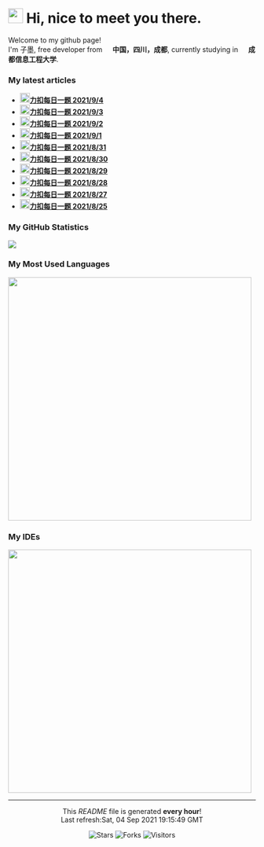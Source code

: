 <h1><img src="https://emojis.slackmojis.com/emojis/images/1531849430/4246/blob-sunglasses.gif?1531849430" width="30"/> Hi, nice to meet you there.</h1>


<p>Welcome to my github page! </br> I'm 子墨, free developer from <img src="https://image.flaticon.com/icons/svg/197/197560.svg" width="13"/> <b>中国，四川，成都</b>, currently studying in <img src="https://image.flaticon.com/icons/svg/197/197564.svg" width="13"/> <b>成都信息工程大学</b>. </p>

<h3>My latest articles</h3>
<ul>
    <li>
      <a href="https:&#x2F;&#x2F;blog.zimo.wiki&#x2F;posts&#x2F;e317260b&#x2F;"><b><img src="https://emojipedia-us.s3.dualstack.us-west-1.amazonaws.com/thumbs/240/apple/237/gear_2699.png" width="20" alt="new" />力扣每日一题 2021&#x2F;9&#x2F;4</b></a>
    </li>
    <li>
      <a href="https:&#x2F;&#x2F;blog.zimo.wiki&#x2F;posts&#x2F;7d73b3a8&#x2F;"><b><img src="https://emojipedia-us.s3.dualstack.us-west-1.amazonaws.com/thumbs/240/apple/237/gear_2699.png" width="20" alt="new" />力扣每日一题 2021&#x2F;9&#x2F;3</b></a>
    </li>
    <li>
      <a href="https:&#x2F;&#x2F;blog.zimo.wiki&#x2F;posts&#x2F;a74833e&#x2F;"><b><img src="https://emojipedia-us.s3.dualstack.us-west-1.amazonaws.com/thumbs/240/apple/237/gear_2699.png" width="20" alt="new" />力扣每日一题 2021&#x2F;9&#x2F;2</b></a>
    </li>
    <li>
      <a href="https:&#x2F;&#x2F;blog.zimo.wiki&#x2F;posts&#x2F;937dd284&#x2F;"><b><img src="https://emojipedia-us.s3.dualstack.us-west-1.amazonaws.com/thumbs/240/apple/237/gear_2699.png" width="20" alt="new" />力扣每日一题 2021&#x2F;9&#x2F;1</b></a>
    </li>
    <li>
      <a href="https:&#x2F;&#x2F;blog.zimo.wiki&#x2F;posts&#x2F;e310d0bb&#x2F;"><b><img src="https://emojipedia-us.s3.dualstack.us-west-1.amazonaws.com/thumbs/240/apple/237/gear_2699.png" width="20" alt="new" />力扣每日一题 2021&#x2F;8&#x2F;31</b></a>
    </li>
    <li>
      <a href="https:&#x2F;&#x2F;blog.zimo.wiki&#x2F;posts&#x2F;9417e02d&#x2F;"><b><img src="https://emojipedia-us.s3.dualstack.us-west-1.amazonaws.com/thumbs/240/apple/237/gear_2699.png" width="20" alt="new" />力扣每日一题 2021&#x2F;8&#x2F;30</b></a>
    </li>
    <li>
      <a href="https:&#x2F;&#x2F;blog.zimo.wiki&#x2F;posts&#x2F;f4d069c8&#x2F;"><b><img src="https://emojipedia-us.s3.dualstack.us-west-1.amazonaws.com/thumbs/240/apple/237/gear_2699.png" width="20" alt="new" />力扣每日一题 2021&#x2F;8&#x2F;29</b></a>
    </li>
    <li>
      <a href="https:&#x2F;&#x2F;blog.zimo.wiki&#x2F;posts&#x2F;83d7595e&#x2F;"><b><img src="https://emojipedia-us.s3.dualstack.us-west-1.amazonaws.com/thumbs/240/apple/237/gear_2699.png" width="20" alt="new" />力扣每日一题 2021&#x2F;8&#x2F;28</b></a>
    </li>
    <li>
      <a href="https:&#x2F;&#x2F;blog.zimo.wiki&#x2F;posts&#x2F;136844cf&#x2F;"><b><img src="https://emojipedia-us.s3.dualstack.us-west-1.amazonaws.com/thumbs/240/apple/237/gear_2699.png" width="20" alt="new" />力扣每日一题 2021&#x2F;8&#x2F;27</b></a>
    </li>
    <li>
      <a href="https:&#x2F;&#x2F;blog.zimo.wiki&#x2F;posts&#x2F;fd6625e3&#x2F;"><b><img src="https://emojipedia-us.s3.dualstack.us-west-1.amazonaws.com/thumbs/240/apple/237/gear_2699.png" width="20" alt="new" />力扣每日一题 2021&#x2F;8&#x2F;25</b></a>
    </li>
</ul>

<h3>My GitHub Statistics</h3>
<div>
  <a width="495" href="https://github.com/ZimoLoveShuang">
      <img src="https://github-readme-stats.vercel.app/api?username=ZimoLoveShuang&show_icons=true&count_private=true"/>
  </a>
</div>

<h3>My Most Used Languages</h3>
<div>
  <img width="495" src="https://wakatime.com/share/@d36308e7-1ed7-4551-8f2e-198b766d76e5/6fbbc3ca-b27f-499b-8d6a-1054872ead0e.svg" /></a>
</div>

<h3>My IDEs</h3>
<div>
  <img width="495" src="https://wakatime.com/share/@d36308e7-1ed7-4551-8f2e-198b766d76e5/4667a5ad-1965-4297-b38b-634fa0c0f8ad.svg" />  
</div>

------------
<p align="center">This <i>README</i> file is generated <b>every hour</b>!<br />Last refresh:Sat, 04 Sep 2021 19:15:49 GMT</p>
<p align="center">
  <img alt="Stars" src="https://img.shields.io/github/stars/ZimoLoveShuang/ZimoLoveShuang?style=flat-square&labelColor=343b41"/>
  <img alt="Forks" src="https://img.shields.io/github/forks/ZimoLoveShuang/ZimoLoveShuang?style=flat-square&labelColor=343b41"/>
  <img alt="Visitors" src="https://visitor-badge.glitch.me/badge?page_id=ZimoLoveShuang"/>
</p>